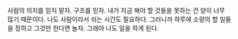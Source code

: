 사람의 의지를 믿지 말자. 구조를 믿자. 내가 지금 해야 할 것들을 못하는 건 양이 너무 많기 때문이다. 나도 사람이라서 쉬는 시간도 필요하다. 그러니까 하루에 소량의 할 일들을 정하고 그것만 한다면 놀자. 그래야 나도 일을 하게 된다. 

